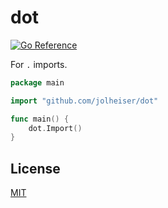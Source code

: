 # dot

[![Go Reference](https://pkg.go.dev/badge/github.com/jolheiser/dot.svg)](https://pkg.go.dev/github.com/jolheiser/dot)

For `.` imports.

```go
package main

import "github.com/jolheiser/dot"

func main() {
	dot.Import()
}
```

## License

[MIT](LICENSE)